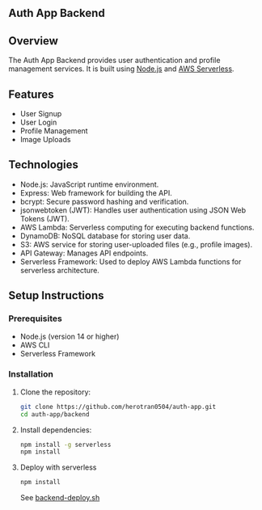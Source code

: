 ## Auth App Backend

## Overview
The Auth App Backend provides user authentication and profile management services. It is built using [Node.js](https://nodejs.org/) and [AWS Serverless](https://aws.amazon.com/serverless/).

## Features
- User Signup
- User Login
- Profile Management
- Image Uploads

## Technologies
- Node.js: JavaScript runtime environment.
- Express: Web framework for building the API.
- bcrypt: Secure password hashing and verification.
- jsonwebtoken (JWT): Handles user authentication using JSON Web Tokens (JWT).
- AWS Lambda: Serverless computing for executing backend functions.
- DynamoDB: NoSQL database for storing user data.
- S3: AWS service for storing user-uploaded files (e.g., profile images).
- API Gateway: Manages API endpoints.
- Serverless Framework: Used to deploy AWS Lambda functions for serverless architecture.

## Setup Instructions

### Prerequisites
- Node.js (version 14 or higher)
- AWS CLI
- Serverless Framework

### Installation
1. Clone the repository:
   ```bash
   git clone https://github.com/herotran0504/auth-app.git
   cd auth-app/backend
   ```
2. Install dependencies:
   ```bash
   npm install -g serverless
   npm install
   ```
3. Deploy with serverless
   ```bash
   npm install
   ```
   See [backend-deploy.sh](../backend-deploy.sh)